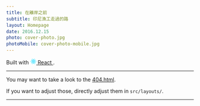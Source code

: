 ```yaml
---
title: 在離岸之前
subtitle: 印尼漁工走過的路
layout: Homepage
date: 2016.12.15
photo: cover-photo.jpg
photoMobile: cover-photo-mobile.jpg
---
```


Built with
<a href="https://facebook.github.io/react/">
  <img alt="" src="assets/react.svg" width="16" height="16" />
  React
</a>.

---

You may want to take a look to the <a href="/404.html">404.html</a>.

If you want to adjust those, directly adjust them in ``src/layouts/``.

---

